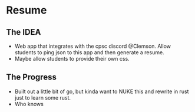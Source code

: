 # Resume
## The IDEA
- Web app that integrates with the cpsc discord @Clemson. Allow students to ping json to this app and then generate a resume. 
- Maybe allow students to provide their own css. 
## The Progress
- Built out a little bit of go, but kinda want to NUKE this and rewrite in rust just to learn some rust. 
- Who knows
